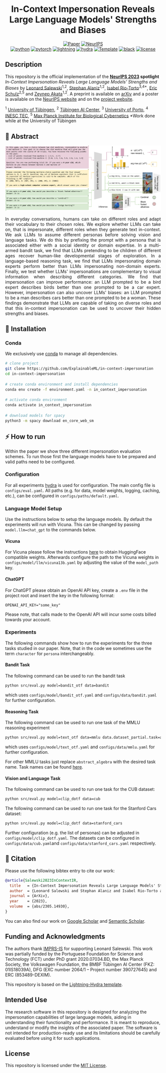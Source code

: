 <div align="center">

# In-Context Impersonation Reveals Large Language Models' Strengths and Biases

[![Paper](http://img.shields.io/badge/paper-arxiv.2305.14930-B31B1B.svg)](https://arxiv.org/abs/2305.149309)
[![NeurIPS](http://img.shields.io/badge/NeurIPS_(spotlight)-2023-4b44ce.svg)](https://papers.nips.cc/paper/2030)
<br>
[![python](https://img.shields.io/badge/-Python_3.11-blue?logo=python&logoColor=white)](https://github.com/pre-commit/pre-commit)
[![pytorch](https://img.shields.io/badge/PyTorch_2.0+-ee4c2c?logo=pytorch&logoColor=white)](https://pytorch.org/get-started/locally/)
[![lightning](https://img.shields.io/badge/-Lightning_2.0+-792ee5?logo=pytorchlightning&logoColor=white)](https://pytorchlightning.ai/)
[![hydra](https://img.shields.io/badge/Config-Hydra_1.3-89b8cd)](https://hydra.cc/)
<a href="https://github.com/ashleve/lightning-hydra-template"><img alt="Template" src="https://img.shields.io/badge/-Lightning--Hydra--Template-017F2F?style=flat&logo=github&labelColor=gray"></a>
[![black](https://img.shields.io/badge/Code%20Style-Black-black.svg?labelColor=gray)](https://black.readthedocs.io/en/stable/)
[![license](https://img.shields.io/badge/License-MIT-green.svg?labelColor=gray)](https://github.com/ashleve/lightning-hydra-template#license)

</div>

## Description

This repository is the official implementation of the **[NeurIPS 2023](https://neurips.cc/) spotlight** _In-Context Impersonation Reveals Large Language Models' Strengths and Biases_ by [Leonard Salewski](https://www.eml-unitue.de/people/leonard-salewski)<sup>1,2</sup>, [Stephan Alaniz](https://www.eml-unitue.de/people/stephan-alaniz)<sup>1,2</sup>, [Isabel Rio-Torto](https://www.eml-unitue.de/people/isabel-rio-torto)<sup>3,4*</sup>, [Eric Schulz](https://www.kyb.tuebingen.mpg.de/person/103915/2537)<sup>2,5</sup> and [Zeynep Akata](https://www.eml-unitue.de/people/zeynep-akata)<sup>1,2</sup>. A preprint is available on [arXiv](https://arxiv.org/abs/2305.14930) and a poster is available on the [NeurIPS website](https://neurips.cc/virtual/2023/poster/72422) and on the [project website](https://www.eml-unitue.de/publications/in-context-impersonation/NeurIPS%202023%20Poster%20In-context%20impersonation%20-%20Draft%203c-1-3.pdf).

<sup>1</sup> [University of Tübingen](https://uni-tuebingen.de/), <sup>2</sup> [Tübingen AI Center](https://tuebingen.ai/), <sup>3</sup>  [University of Porto](https://www.up.pt/portal/en/), <sup>4</sup> [INESC TEC](https://www.inesctec.pt/en), <sup>5</sup> [Max Planck Institute for Biological Cybernetics](https://www.kyb.tuebingen.mpg.de/en)
*Work done while at the University of Tübingen

## 📌 Abstract

![A schematic overview over the three tasks that we evaluated in our paper. For each task (multi-armed bandit, reasoning and vision and language) we show a complete example prompt fed to the large language model as well as example outputs and how they are evaluated.](docs/images/persona_llm.png)

<p align="justify">
In everyday conversations, humans can take on different roles and adapt their vocabulary to their chosen roles. We explore whether LLMs can take on, that is impersonate, different roles when they generate text in-context. We ask LLMs to assume different personas before solving vision and language tasks. We do this by prefixing the prompt with a persona that is associated either with a social identity or domain expertise. In a multi-armed bandit task, we find that LLMs pretending to be children of different ages recover human-like developmental stages of exploration. In a language-based reasoning task, we find that LLMs impersonating domain experts perform better than LLMs impersonating non-domain experts. Finally, we test whether LLMs' impersonations are complementary to visual information when describing different categories. We find that impersonation can improve performance: an LLM prompted to be a bird expert describes birds better than one prompted to be a car expert. However, impersonation can also uncover LLMs' biases: an LLM prompted to be a man describes cars better than one prompted to be a woman. These findings demonstrate that LLMs are capable of taking on diverse roles and that this in-context impersonation can be used to uncover their hidden strengths and biases.
</p>

## 🚀 Installation

### Conda

We exclusively use [conda](https://docs.conda.io/projects/miniconda/en/latest/) to manage all dependencies.

```bash
# clone project
git clone https://github.com/ExplainableML/in-context-impersonation
cd in-context-impersonation

# create conda environment and install dependencies
conda env create -f environment.yaml -n in_context_impersonation

# activate conda environment
conda activate in_context_impersonation

# download models for spacy
python3 -m spacy download en_core_web_sm
```

## ⚡ How to run

Within the paper we show three different impersonation evaluation schemes. To run those first the language models have to be prepared and valid paths need to be configured.

### Configuration

For all experiments [hydra](https://hydra.cc/) is used for configuration. The main config file is ``configs/eval.yaml``. All paths (e.g. for data, model weights, logging, caching, etc.), can be configured in ``configs/paths/default.yaml``.

### Language Model Setup

Use the instructions below to setup the language models. By default the experiments will run with Vicuna. This can be changed by passing ``model.llm=chat_gpt`` to the commands below.

#### Vicuna

For Vicuna please follow the instructions [here](https://github.com/lm-sys/FastChat) to obtain HuggingFace compatible weights.
Afterwards configure the path to the Vicuna weights in ``configs/model/llm/vicuna13b.yaml`` by adjusting the value of the ``model_path`` key.

#### ChatGPT

For ChatGPT please obtain an OpenAI API key, create a ``.env`` file in the project root and insert the key in the following format:

```
OPENAI_API_KEY="some_key"
```

Please note, that calls made to the OpenAI API will incur some costs billed towards your account.

### Experiments

The following commands show how to run the experiments for the three tasks studied in our paper.
Note, that in the code we sometimes use the term ``character`` for ``persona`` interchangeably.

#### Bandit Task

The following command can be used to run the bandit task

```bash
python src/eval.py model=bandit_otf data=bandit
```

which uses `configs/model/bandit_otf.yaml` and `configs/data/bandit.yaml` for further configuration.

#### Reasoning Task

The following command can be used to run one task of the MMLU reasoning experiment

```bash
python src/eval.py model=text_otf data=mmlu data.dataset_partial.task=abstract_algebra
```

which uses `configs/model/text_otf.yaml` and `configs/data/mmlu.yaml` for further configuration.

For other MMLU tasks just replace ```abstract_algebra``` with the desired task name. Task names can be found [here](https://huggingface.co/datasets/tasksource/mmlu).

#### Vision and Language Task

The following command can be used to run one task for the CUB dataset:

```bash
python src/eval.py model=clip_dotf data=cub
```

The following command can be used to run one task for the Stanford Cars dataset:

```bash
python src/eval.py model=clip_dotf data=stanford_cars
```

Further configuration (e.g. the list of personas) can be adjusted in ``configs/model/clip_dotf.yaml``. The datasets can be configured in ``configs/data/cub.yaml``and ``configs/data/stanford_cars.yaml`` respectively.

## 📖 Citation

<!-- TODO: Update bibtex once the official NeurIPS bibtex key is out -->

Please use the following bibtex entry to cite our work:

```bib
@article{Salewski2023InContextIR,
  title   = {In-Context Impersonation Reveals Large Language Models' Strengths and Biases},
  author  = {Leonard Salewski and Stephan Alaniz and Isabel Rio-Torto and Eric Schulz and Zeynep Akata},
  journal = {ArXiv},
  year    = {2023},
  volume  = {abs/2305.14930},
}
```

You can also find our work on [Google Scholar](https://scholar.google.de/citations?view_op=view_citation&hl=de&user=jJz3mXcAAAAJ&citation_for_view=jJz3mXcAAAAJ:qjMakFHDy7sC) and [Semantic Scholar](https://www.semanticscholar.org/paper/In-Context-Impersonation-Reveals-Large-Language-and-Salewski-Alaniz/19c63eade265d8a47d160098d97194b3b83d3770).

## Funding and Acknowledgments

The authors thank [IMPRS-IS](https://imprs.is.mpg.de/) for supporting Leonard Salewski. This work was partially funded by the Portuguese Foundation for Science and Technology (FCT) under PhD grant 2020.07034.BD, the Max Planck Society, the Volkswagen Foundation, the BMBF Tübingen AI Center (FKZ: 01IS18039A), DFG (EXC number 2064/1 – Project number 390727645) and ERC (853489-DEXIM).

This repository is based on the [Lightning-Hydra template](https://github.com/ashleve/lightning-hydra-template).

## Intended Use

The research software in this repository is designed for analyzing the impersonation capabilities of large language models, aiding in understanding their functionality and performance. It is meant to reproduce, understand or modify the insights of the associated paper. The software is not intended for production-ready use and its limitations should be carefully evaluated before using it for such applications.

## License

This repository is licensed under the [MIT License](LICENSE.md).
